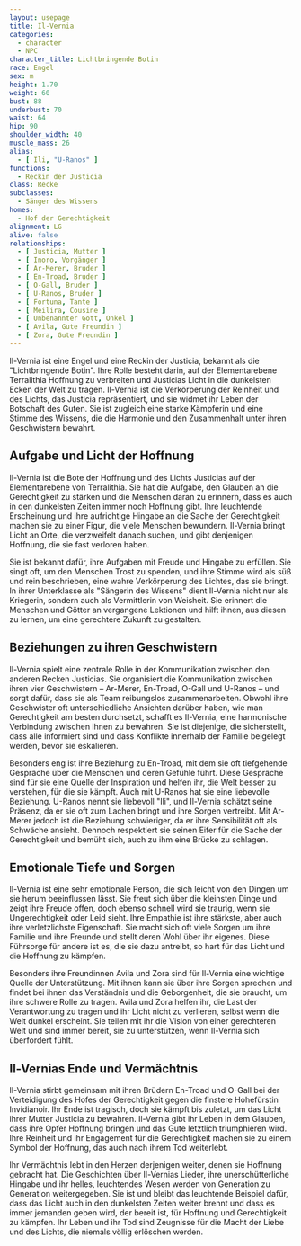 ```yaml
---
layout: usepage
title: Il-Vernia
categories:
  - character
  - NPC
character_title: Lichtbringende Botin
race: Engel
sex: m
height: 1.70
weight: 60
bust: 88
underbust: 70
waist: 64
hip: 90
shoulder_width: 40
muscle_mass: 26
alias:
  - [ Ili, "U-Ranos" ]
functions:
  - Reckin der Justicia
class: Recke
subclasses:
  - Sänger des Wissens
homes:
  - Hof der Gerechtigkeit
alignment: LG
alive: false
relationships:
  - [ Justicia, Mutter ]
  - [ Inoro, Vorgänger ]
  - [ Ar-Merer, Bruder ]
  - [ En-Troad, Bruder ]
  - [ O-Gall, Bruder ]
  - [ U-Ranos, Bruder ]
  - [ Fortuna, Tante ]
  - [ Meilira, Cousine ]
  - [ Unbenannter Gott, Onkel ]
  - [ Avila, Gute Freundin ]
  - [ Zora, Gute Freundin ]
---
```


Il-Vernia ist eine Engel und eine Reckin der Justicia, bekannt als die "Lichtbringende Botin". Ihre Rolle besteht darin,
auf der Elementarebene Terralithia Hoffnung zu verbreiten und Justicias Licht in die dunkelsten Ecken der Welt zu
tragen. Il-Vernia ist die Verkörperung der Reinheit und des Lichts, das Justicia repräsentiert, und sie widmet ihr Leben
der Botschaft des Guten. Sie ist zugleich eine starke Kämpferin und eine Stimme des Wissens, die die Harmonie und den
Zusammenhalt unter ihren Geschwistern bewahrt.

<!--more-->

## Aufgabe und Licht der Hoffnung

Il-Vernia ist die Bote der Hoffnung und des Lichts Justicias auf der Elementarebene von Terralithia. Sie hat die
Aufgabe, den Glauben an die Gerechtigkeit zu stärken und die Menschen daran zu erinnern, dass es auch in den dunkelsten
Zeiten immer noch Hoffnung gibt. Ihre leuchtende Erscheinung und ihre aufrichtige Hingabe an die Sache der Gerechtigkeit
machen sie zu einer Figur, die viele Menschen bewundern. Il-Vernia bringt Licht an Orte, die verzweifelt danach suchen,
und gibt denjenigen Hoffnung, die sie fast verloren haben.

Sie ist bekannt dafür, ihre Aufgaben mit Freude und Hingabe zu erfüllen. Sie singt oft, um den Menschen Trost zu
spenden, und ihre Stimme wird als süß und rein beschrieben, eine wahre Verkörperung des Lichtes, das sie bringt. In
ihrer Unterklasse als "Sängerin des Wissens" dient Il-Vernia nicht nur als Kriegerin, sondern auch als Vermittlerin von
Weisheit. Sie erinnert die Menschen und Götter an vergangene Lektionen und hilft ihnen, aus diesen zu lernen, um eine
gerechtere Zukunft zu gestalten.

## Beziehungen zu ihren Geschwistern

Il-Vernia spielt eine zentrale Rolle in der Kommunikation zwischen den anderen Recken Justicias. Sie organisiert die
Kommunikation zwischen ihren vier Geschwistern – Ar-Merer, En-Troad, O-Gall und U-Ranos – und sorgt dafür, dass sie als
Team reibungslos zusammenarbeiten. Obwohl ihre Geschwister oft unterschiedliche Ansichten darüber haben, wie man
Gerechtigkeit am besten durchsetzt, schafft es Il-Vernia, eine harmonische Verbindung zwischen ihnen zu bewahren. Sie
ist diejenige, die sicherstellt, dass alle informiert sind und dass Konflikte innerhalb der Familie beigelegt werden,
bevor sie eskalieren.

Besonders eng ist ihre Beziehung zu En-Troad, mit dem sie oft tiefgehende Gespräche über die Menschen und deren Gefühle
führt. Diese Gespräche sind für sie eine Quelle der Inspiration und helfen ihr, die Welt besser zu verstehen, für die
sie kämpft. Auch mit U-Ranos hat sie eine liebevolle Beziehung. U-Ranos nennt sie liebevoll "Ili", und Il-Vernia schätzt
seine Präsenz, da er sie oft zum Lachen bringt und ihre Sorgen vertreibt. Mit Ar-Merer jedoch ist die Beziehung
schwieriger, da er ihre Sensibilität oft als Schwäche ansieht. Dennoch respektiert sie seinen Eifer für die Sache der
Gerechtigkeit und bemüht sich, auch zu ihm eine Brücke zu schlagen.

## Emotionale Tiefe und Sorgen

Il-Vernia ist eine sehr emotionale Person, die sich leicht von den Dingen um sie herum beeinflussen lässt. Sie freut
sich über die kleinsten Dinge und zeigt ihre Freude offen, doch ebenso schnell wird sie traurig, wenn sie
Ungerechtigkeit oder Leid sieht. Ihre Empathie ist ihre stärkste, aber auch ihre verletzlichste Eigenschaft. Sie macht
sich oft viele Sorgen um ihre Familie und ihre Freunde und stellt deren Wohl über ihr eigenes. Diese Führsorge für
andere ist es, die sie dazu antreibt, so hart für das Licht und die Hoffnung zu kämpfen.

Besonders ihre Freundinnen Avila und Zora sind für Il-Vernia eine wichtige Quelle der Unterstützung. Mit ihnen kann sie
über ihre Sorgen sprechen und findet bei ihnen das Verständnis und die Geborgenheit, die sie braucht, um ihre schwere
Rolle zu tragen. Avila und Zora helfen ihr, die Last der Verantwortung zu tragen und ihr Licht nicht zu verlieren,
selbst wenn die Welt dunkel erscheint. Sie teilen mit ihr die Vision von einer gerechteren Welt und sind immer bereit,
sie zu unterstützen, wenn Il-Vernia sich überfordert fühlt.

## Il-Vernias Ende und Vermächtnis

Il-Vernia stirbt gemeinsam mit ihren Brüdern En-Troad und O-Gall bei der Verteidigung des Hofes der Gerechtigkeit gegen
die finstere Hohefürstin Invidianoir. Ihr Ende ist tragisch, doch sie kämpft bis zuletzt, um das Licht ihrer Mutter
Justicia zu bewahren. Il-Vernia gibt ihr Leben in dem Glauben, dass ihre Opfer Hoffnung bringen und das Gute letztlich
triumphieren wird. Ihre Reinheit und ihr Engagement für die Gerechtigkeit machen sie zu einem Symbol der Hoffnung, das
auch nach ihrem Tod weiterlebt.

Ihr Vermächtnis lebt in den Herzen derjenigen weiter, denen sie Hoffnung gebracht hat. Die Geschichten über Il-Vernias
Lieder, ihre unerschütterliche Hingabe und ihr helles, leuchtendes Wesen werden von Generation zu Generation
weitergegeben. Sie ist und bleibt das leuchtende Beispiel dafür, dass das Licht auch in den dunkelsten Zeiten weiter
brennt und dass es immer jemanden geben wird, der bereit ist, für Hoffnung und Gerechtigkeit zu kämpfen. Ihr Leben und
ihr Tod sind Zeugnisse für die Macht der Liebe und des Lichts, die niemals völlig erlöschen werden.